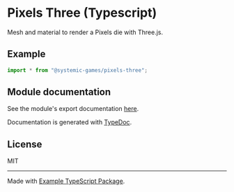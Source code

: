 # Pixels Three (Typescript)

Mesh and material to render a Pixels die with Three.js.

## Example

```Typescript
import * from "@systemic-games/pixels-three";
```

## Module documentation

See the module's export documentation [here](
    https://gamewithpixels.github.io/pixels-js/modules/_systemic_games_pixels_three.html
).

Documentation is generated with [TypeDoc](https://typedoc.org/).

## License

MIT

---

Made with [Example TypeScript Package](
    https://github.com/tomchen/example-typescript-package
).
